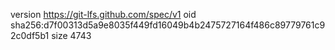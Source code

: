 version https://git-lfs.github.com/spec/v1
oid sha256:d7f00313d5a9e8035f449fd16049b4b2475727164f486c89779761c92c0df5b1
size 4743
